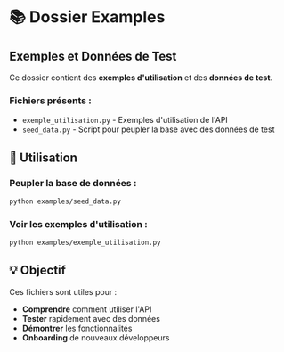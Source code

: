 # 📚 Dossier Examples

## Exemples et Données de Test

Ce dossier contient des **exemples d'utilisation** et des **données de test**.

### Fichiers présents :
- `exemple_utilisation.py` - Exemples d'utilisation de l'API
- `seed_data.py` - Script pour peupler la base avec des données de test

## 🚀 Utilisation

### Peupler la base de données :
```bash
python examples/seed_data.py
```

### Voir les exemples d'utilisation :
```bash
python examples/exemple_utilisation.py
```

## 💡 Objectif

Ces fichiers sont utiles pour :
- **Comprendre** comment utiliser l'API
- **Tester** rapidement avec des données
- **Démontrer** les fonctionnalités
- **Onboarding** de nouveaux développeurs
